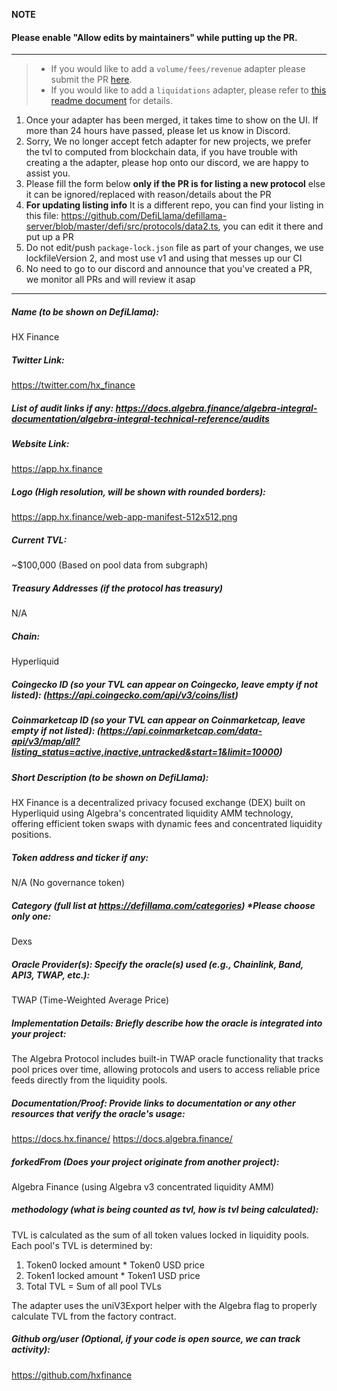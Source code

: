**NOTE**

#### Please enable "Allow edits by maintainers" while putting up the PR.

---

> - If you would like to add a `volume/fees/revenue` adapter please submit the PR [here](https://github.com/DefiLlama/adapters).
> - If you would like to add a `liquidations` adapter, please refer to [this readme document](https://github.com/DefiLlama/DefiLlama-Adapters/tree/main/liquidations) for details.

1. Once your adapter has been merged, it takes time to show on the UI. If more than 24 hours have passed, please let us know in Discord.
2. Sorry, We no longer accept fetch adapter for new projects, we prefer the tvl to computed from blockchain data, if you have trouble with creating a the adapter, please hop onto our discord, we are happy to assist you.
3. Please fill the form below  **only if the PR is for listing a new protocol** else it can be ignored/replaced with reason/details about the PR
4. **For updating listing info** It is a different repo, you can find your listing in this file: https://github.com/DefiLlama/defillama-server/blob/master/defi/src/protocols/data2.ts, you can  edit it there and put up a PR
5. Do not edit/push `package-lock.json` file as part of your changes, we use lockfileVersion 2, and most use v1 and using that messes up our CI
6. No need to go to our discord and announce that you've created a PR, we monitor all PRs and will review it asap

---
##### Name (to be shown on DefiLlama): 
HX Finance

##### Twitter Link:
https://twitter.com/hx_finance

##### List of audit links if any: https://docs.algebra.finance/algebra-integral-documentation/algebra-integral-technical-reference/audits

##### Website Link:
https://app.hx.finance

##### Logo (High resolution, will be shown with rounded borders):
https://app.hx.finance/web-app-manifest-512x512.png

##### Current TVL:
~$100,000 (Based on pool data from subgraph)

##### Treasury Addresses (if the protocol has treasury)
N/A

##### Chain:
Hyperliquid

##### Coingecko ID (so your TVL can appear on Coingecko, leave empty if not listed): (https://api.coingecko.com/api/v3/coins/list)


##### Coinmarketcap ID (so your TVL can appear on Coinmarketcap, leave empty if not listed): (https://api.coinmarketcap.com/data-api/v3/map/all?listing_status=active,inactive,untracked&start=1&limit=10000)


##### Short Description (to be shown on DefiLlama):
HX Finance is a decentralized privacy focused exchange (DEX) built on Hyperliquid using Algebra's concentrated liquidity AMM technology, offering efficient token swaps with dynamic fees and concentrated liquidity positions.

##### Token address and ticker if any:
N/A (No governance token)

##### Category (full list at https://defillama.com/categories) *Please choose only one:
Dexs

##### Oracle Provider(s): Specify the oracle(s) used (e.g., Chainlink, Band, API3, TWAP, etc.):
TWAP (Time-Weighted Average Price)

##### Implementation Details: Briefly describe how the oracle is integrated into your project:
The Algebra Protocol includes built-in TWAP oracle functionality that tracks pool prices over time, allowing protocols and users to access reliable price feeds directly from the liquidity pools.

##### Documentation/Proof: Provide links to documentation or any other resources that verify the oracle's usage:
https://docs.hx.finance/
https://docs.algebra.finance/

##### forkedFrom (Does your project originate from another project):
Algebra Finance (using Algebra v3 concentrated liquidity AMM)

##### methodology (what is being counted as tvl, how is tvl being calculated):
TVL is calculated as the sum of all token values locked in liquidity pools. Each pool's TVL is determined by:
1. Token0 locked amount * Token0 USD price
2. Token1 locked amount * Token1 USD price
3. Total TVL = Sum of all pool TVLs

The adapter uses the uniV3Export helper with the Algebra flag to properly calculate TVL from the factory contract.

##### Github org/user (Optional, if your code is open source, we can track activity):
https://github.com/hxfinance